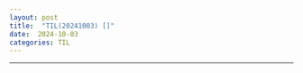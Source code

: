 ```yaml
---
layout: post
title:  "TIL(20241003) []"
date:  2024-10-03
categories: TIL
---
```


----------------------------------------------------------------------------

